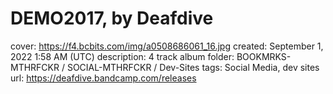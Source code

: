 # DEMO2017, by Deafdive

cover: https://f4.bcbits.com/img/a0508686061_16.jpg
created: September 1, 2022 1:58 AM (UTC)
description: 4 track album
folder: BOOKMRKS-MTHRFCKR / SOCIAL-MTHRFCKR / Dev-Sites
tags: Social Media, dev sites
url: https://deafdive.bandcamp.com/releases